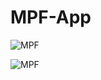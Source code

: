 # MPF-App
![MPF](https://user-images.githubusercontent.com/59821647/114151480-c6f48a80-993a-11eb-9823-e705cdb4671b.jpg)

![MPF](https://user-images.githubusercontent.com/59821647/114151549-d96ec400-993a-11eb-87e1-25e7f84ced28.jpg)
